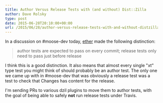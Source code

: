 ```yaml
---
title: Author Versus Release Tests with (and without) Dist::Zilla
author: Dave Rolsky
type: post
date: 2015-06-28T20:10:00+00:00
url: /2015/06/28/author-versus-release-tests-with-and-without-distzilla/
---
```

In a discussion on #moose-dev today, [ether][1] made the following distinction:

> author tests are expected to pass on every commit; release tests only need to pass just before release

I think this is a good distinction. It also means that almost every single "xt" type test you might think of should probably be an author test. The only one we came up with in #moose-dev that was obviously a release test was a test to check that Changes has content for the release.

I'm sending PRs to various dzil plugins to move them to author tests, with the goal of being able to safely **not** run release tests under Travis.

 [1]: https://metacpan.org/author/ETHER
